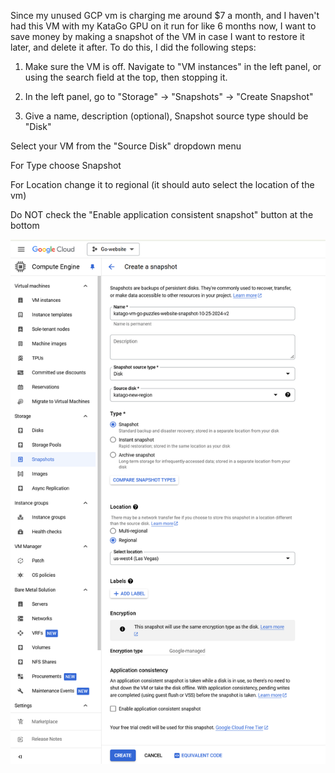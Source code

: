 Since my unused GCP vm is charging me around $7 a month, and I haven't had this VM with my KataGo GPU on it run for like 6 months now, I want to save money by making a snapshot of the VM in case I want to restore it later, and delete it after.  To do this, I did the following steps:

1. Make sure the VM is off.  Navigate to "VM instances" in the left panel, or using the search field at the top, then stopping it.  

2. In the left panel, go to "Storage" -> "Snapshots" -> "Create Snapshot"

3. Give a name, description (optional), Snapshot source type should be "Disk"

Select your VM from the "Source Disk" dropdown menu

For Type choose Snapshot

For Location change it to regional (it should auto select the location of the vm)

Do NOT check the "Enable application consistent snapshot" button at the bottom

![snapshot](gcp-snapshot.png)